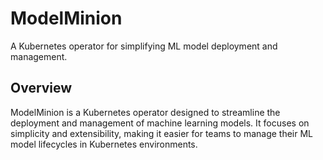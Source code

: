 # ModelMinion

A Kubernetes operator for simplifying ML model deployment and management.

## Overview

ModelMinion is a Kubernetes operator designed to streamline the deployment and management of machine learning models. It focuses on simplicity and extensibility, making it easier for teams to manage their ML model lifecycles in Kubernetes environments.

